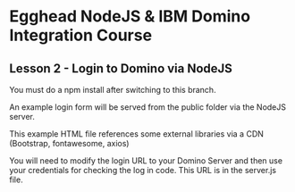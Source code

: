 # Egghead NodeJS & IBM Domino Integration Course
## Lesson 2 - Login to Domino via NodeJS

You must do a npm install after switching to this branch.

An example login form will be served from the public folder via the NodeJS server.

This example HTML file references some external libraries via a CDN (Bootstrap, fontawesome, axios) 

You will need to modify the login URL to your Domino Server and then use your credentials for checking the log in code.
This URL is in the server.js file.

